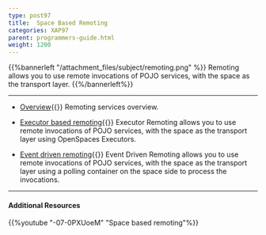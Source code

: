 ```yaml
---
type: post97
title:  Space Based Remoting
categories: XAP97
parent: programmers-guide.html
weight: 1200
---
```




{{%bannerleft "/attachment_files/subject/remoting.png" %}}
Remoting allows you to use remote invocations of POJO services, with the space as the transport layer.
{{%/bannerleft%}}


<hr/>

- [Overview](./space-based-remoting.html){{<wbr>}}
Remoting services overview.

- [Executor based remoting](./executor-based-remoting.html){{<wbr>}}
Executor Remoting allows you to use remote invocations of POJO services, with the space as the transport layer using OpenSpaces Executors.


- [Event driven remoting](./event-driven-remoting.html){{<wbr>}}
Event Driven Remoting allows you to use remote invocations of POJO services, with the space as the transport layer using a polling container on the space side to process the invocations.


<hr/>

#### Additional Resources
{{%youtube "-07-0PXUoeM"  "Space based remoting"%}}

